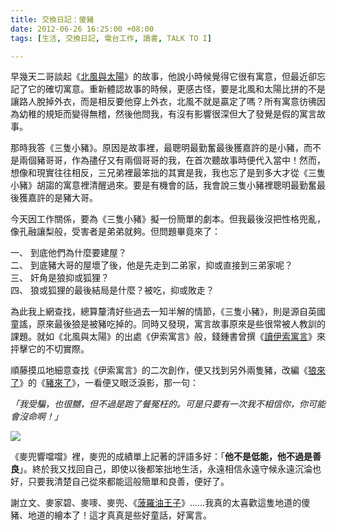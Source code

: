 ```yaml
---
title: 交換日記：傻豬
date: 2012-06-26 16:25:00 +08:00
tags: [生活, 交換日記, 電台工作, 讀書, TALK TO I]

---
```


早幾天二哥談起《[北風與太陽](http://zh.wikipedia.org/wiki/%E5%8C%97%E9%A2%A8%E8%88%87%E5%A4%AA%E9%99%BD#.E6.97.A5.E6.9C.AC)》的故事，他說小時候覺得它很有寓意，但最近卻忘記了它的確切寓意。重新體認故事的時候，更感古怪，要是北風和太陽比拼的不是讓路人脫掉外衣，而是相反要他穿上外衣，北風不就是贏定了嗎？所有寓意彷彿因為幼稚的規矩而變得無稽，然後他問我，有沒有影響很深但大了發覺是假的寓言故事。  
  
那時我答《三隻小豬》。原因是故事裡，最聰明最勤奮最後獲嘉許的是小豬，而不是兩個豬哥哥，作為孻仔又有兩個哥哥的我，在首次聽故事時便代入當中！然而，想像和現實往往相反，三兄弟裡最笨拙的其實是我，我也忘了是到多大才從《三隻小豬》胡謅的寓意裡清醒過來。要是有機會的話，我會說三隻小豬裡聰明最勤奮最後獲嘉許的是豬大哥。  
  
今天因工作關係，要為《三隻小豬》擬一份簡單的劇本。但我最後沒把性格兜亂，像孔融讓梨般，受害者是弟弟就夠。但問題畢竟來了：  
  
一、 到底他們為什麼要建屋？  
二、 到底豬大哥的屋壞了後，他是先走到二弟家，抑或直接到三弟家呢？  
三、 奸角是狼抑或狐狸？  
四、 狼或狐狸的最後結局是什麼？被吃，抑或敗走？  
  
為此我上網查找，總算釐清好些過去一知半解的情節，《三隻小豬》，則是源自英國童謠，原來最後狼是被豬吃掉的。同時又發現，寓言故事原來是些很常被人教訓的課題。就如《北風與太陽》的出處《伊索寓言》般，錢鍾書曾撰《[讀伊索寓言](http://www.cognitiohk.edu.hk/chilit/xian%20dai%20Prose/Selected%20Proses%20of%20QianZhongShu/QianZhongShu%5F09.htm)》來抨擊它的不切實際。  
  
順藤摸瓜地細意查找《伊索寓言》的二次創作，便又找到另外兩隻豬，改編《[狼來了](http://zh.wikipedia.org/wiki/%E7%8B%BC%E4%BE%86%E4%BA%86)》的《[豬來了](http://hi.baidu.com/starforever99/blog/item/4bc685442bf3a886b2b7dc8c.html)》，一看便又眼泛淚影，那一句：  
  
_「我受騙，也很嬲，但不過是跑了餐冤枉的。可是只要有一次我不相信你，你可能會沒命啊！」_  
  
[![](https://4.bp.blogspot.com/-8ynG-IewYao/T-lvM22_PtI/AAAAAAAABA0/I1crgOe62P0/s1600/6e0ab713760e60916538dbfa.jpg)](//4.bp.blogspot.com/-8ynG-IewYao/T-lvM22%5FPtI/AAAAAAAABA0/I1crgOe62P0/s1600/6e0ab713760e60916538dbfa.jpg)
  
  
《麥兜響噹噹》裡，麥兜的成績單上記著的評語多好：「**他不是低能，他不過是善良**」。終於我又找回自己，即使以後都笨拙地生活，永遠相信永遠守候永遠沉淪也好，只要我清楚自己從來都能這般簡單和良善，便好了。  
  
謝立文、麥家碧、麥嘜、麥兜、《[菠羅油王子](http://movie.douban.com/subject/1308858/)》……我真的太喜歡這隻地道的傻豬、地道的繪本了！這才真真是些好童話，好寓言。 
